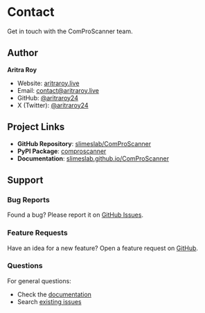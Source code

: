 # Contact

Get in touch with the ComProScanner team.

## Author

**Aritra Roy**

- Website: [aritraroy.live](https://aritraroy.live)
- Email: [contact@aritraroy.live](mailto:contact@aritraroy.live)
- GitHub: [@aritraroy24](https://github.com/aritraroy24)
- X (Twitter): [@aritraroy24](https://twitter.com/aritraroy24)

## Project Links

- **GitHub Repository**: [slimeslab/ComProScanner](https://github.com/slimeslab/ComProScanner)
- **PyPI Package**: [comproscanner](https://pypi.org/project/comproscanner/)
- **Documentation**: [slimeslab.github.io/ComProScanner](https://slimeslab.github.io/ComProScanner/)

## Support

### Bug Reports

Found a bug? Please report it on [GitHub Issues](https://github.com/slimeslab/ComProScanner/issues).

### Feature Requests

Have an idea for a new feature? Open a feature request on [GitHub](https://github.com/slimeslab/ComProScanner/issues/new).

### Questions

For general questions:

- Check the [documentation](https://slimeslab.github.io/ComProScanner)
- Search [existing issues](https://github.com/slimeslab/ComProScanner/issues)
